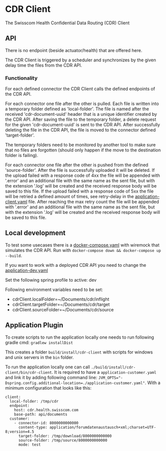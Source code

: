 # CDR Client
The Swisscom Health Confidential Data Routing (CDR) Client

## API
There is no endpoint (beside actuator/health) that are offered here.

The CDR Client is triggered by a scheduler and synchronizes by the given delay time the files from the CDR API.

### Functionality
For each defined connector the CDR Client calls the defined endpoints of the CDR API.

For each connector one file after the other is pulled. Each file is written into a temporary folder defined as 'local-folder'.
The file is named after the received 'cdr-document-uuid' header that is a unique identifier created by the CDR API.
After saving the file to the temporary folder, a delete request for the given 'cdr-document-uuid' is sent to the CDR API.
After successfully deleting the file in the CDR API, the file is moved to the connector defined 'target-folder'.

The temporary folders need to be monitored by another tool to make sure that no files are forgotten (should only happen if the move
to the destination folder is failing).

For each connector one file after the other is pushed from the defined 'source-folder'. After the file is successfully uploaded it will be deleted.
If the upload failed with a response code of 4xx the file will be appended with '.error' and an additional file with the same name as the sent file, but with
the extension '.log' will be created and the received response body will be saved to this file.
If the upload failed with a response code of 5xx the file will be retried a defined amount of times, 
see retry-delay in the [application-client.yaml](./src/main/resources/config/application-client.yaml) file. After reaching the max retry count the file will 
be appended with '.error' and an additional file with the same name as the sent file, but with the extension '.log' will be created and the received response 
body will be saved to this file.

## Local development
To test some usecases there is a [docker-compose.yaml](./docker-compose/docker-compose.yaml) with wiremock that simulates the CDR API. Run with ```docker-compose down && docker-compose up --build```.

If you want to work with a deployed CDR API you need to change the [application-dev.yaml](./src/main/resources/config/application-dev.yaml)

Set the following spring profile to active: dev

Following environment variables need to be set:
* cdrClient.localFolder=~/Documents/cdr/inflight
* cdrClient.targetFolder=~/Documents/cdr/target
* cdrClient.sourceFolder=~/Documents/cdr/source

## Application Plugin
To create scripts to run the application locally one needs to run following gradle cmd: ```gradlew installDist```

This creates a folder ```build/install/cdr-client``` with scripts for windows and unix servers in the ```bin``` folder.

To run the application locally one can call ```./build/install/cdr-client/bin/cdr-client```. It is required to have a ```application-customer.yaml``` and link it by adding following command line: ```JVM_OPTS="-Dspring.config.additional-location=./application-customer.yaml"```.
With a minimum configuration that looks like this:
```
client:
  local-folder: /tmp/cdr
  endpoint:
    host: cdr.health.swisscom.com
    base-path: api/documents
  customer:
    - connector-id: 8000000000000
      content-type: application/forumdatenaustausch+xml;charset=UTF-8;version=4.5
      target-folder: /tmp/download/8000000000000
      source-folder: /tmp/source/8000000000000
      mode: test
```

